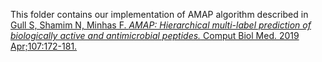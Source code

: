 This folder contains our implementation of AMAP algorithm described in [Gull S, Shamim N, Minhas F. *AMAP: Hierarchical multi-label prediction of biologically active and antimicrobial peptides.* Comput Biol Med. 2019 Apr;107:172-181.](https://doi.org/10.1016/j.compbiomed.2019.02.018)
